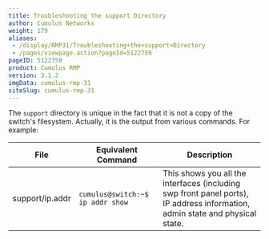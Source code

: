 ```yaml
---
title: Troubleshooting the support Directory
author: Cumulus Networks
weight: 179
aliases:
 - /display/RMP31/Troubleshooting+the+support+Directory
 - /pages/viewpage.action?pageId=5122759
pageID: 5122759
product: Cumulus RMP
version: 3.1.2
imgData: cumulus-rmp-31
siteSlug: cumulus-rmp-31
---
```

The `support` directory is unique in the fact that it is not a copy of
the switch's filesystem. Actually, it is the output from various
commands. For example:

| File            | Equivalent Command               | Description                                                                                                                  |
| --------------- | -------------------------------- | ---------------------------------------------------------------------------------------------------------------------------- |
| support/ip.addr | `cumulus@switch:~$ ip addr show` | This shows you all the interfaces (including swp front panel ports), IP address information, admin state and physical state. |

<article id="html-search-results" class="ht-content" style="display: none;">

</article>

<footer id="ht-footer">

</footer>

